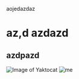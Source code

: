aojedazdaz
# az,d azdazd
## azdpazd
![Image of Yaktocat](https://octodex.github.com/images/yaktocat.png)
![me](https://avatars.githubusercontent.com/u/64448280?v=4)
